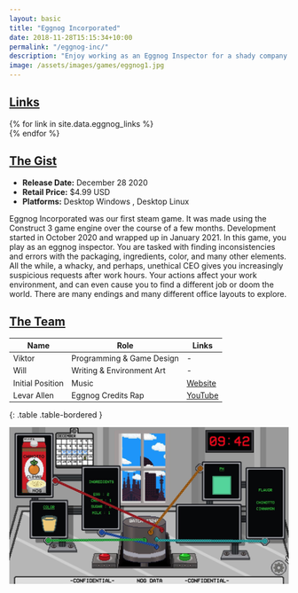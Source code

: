 ```yaml
---
layout: basic
title: "Eggnog Incorporated"
date: 2018-11-28T15:15:34+10:00
permalink: "/eggnog-inc/"
description: "Enjoy working as an Eggnog Inspector for a shady company. Verify the color, art, and ingredients for batches of eggnog. It's not glamorous but it's an honest living. Who knows what surprises are in store for you..."
image: /assets/images/games/eggnog1.jpg
---
```

## <ins>Links</ins>

<div class="row justify-content-start">
  {% for link in site.data.eggnog_links %}
    <div class="col-auto">
      <a href="{{ link.url }}" target="_blank" class="btn btn-light" title="{{ link.title }}">
        <i class="{{ link.fa_icon }} fa-2x" aria-hidden="true"></i>
      </a>
    </div>
  {% endfor %}
</div>

## <ins>The Gist</ins>

- **Release Date:** December 28 2020
- **Retail Price:** $4.99 USD
- **Platforms:** Desktop Windows , Desktop Linux

Eggnog Incorporated was our first steam game. It was made using the Construct 3 game engine over the course of a few months. Development started in October 2020 and wrapped up in January 2021.
In this game, you play as an eggnog inspector. You are tasked with finding inconsistencies and errors with the packaging, ingredients, color, and many other elements. All the while, a whacky, and perhaps, unethical CEO gives you increasingly suspicious requests after work hours. Your actions affect your work environment, and can even cause you to find a different job or doom the world.
There are many endings and many different office layouts to explore.

## <ins>The Team</ins>

| **Name**         | **Role**                            | **Links**                                     |
|------------------|-------------------------------------|-----------------------------------------------|
| Viktor           | Programming & Game Design          | -                                              |
| Will             | Writing & Environment Art          | -                                              |
| Initial Position | Music                              | [Website](https://initialposition.net/)        |
| Levar Allen      | Eggnog Credits Rap                 | [YouTube](https://www.youtube.com/levarallen)  |
{: .table .table-bordered }

![Eggnog Incorporated Screenshot](/assets/images/games/eggnog2.jpg)